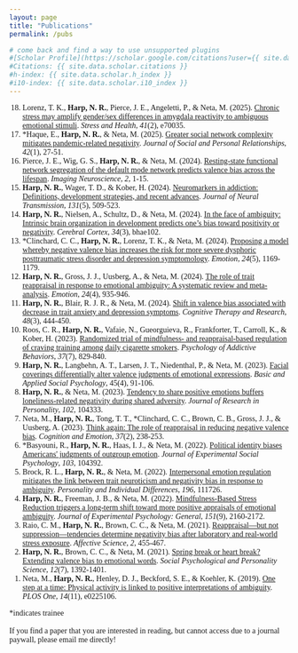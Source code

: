 ```yaml
---
layout: page
title: "Publications"
permalink: /pubs

# come back and find a way to use unsupported plugins
#[Scholar Profile](https://scholar.google.com/citations?user={{ site.data.scholar.id }})
#Citations: {{ site.data.scholar.citations }}
#h-index: {{ site.data.scholar.h_index }}
#i10-index: {{ site.data.scholar.i10_index }}
---
```


<body style="font-family: Optima">



<ol reversed>
<li>Lorenz, T. K., <b>Harp, N. R.</b>, Pierce, J. E., Angeletti, P., & Neta, M. (2025). <a href="https://onlinelibrary.wiley.com/doi/10.1002/smi.70035">Chronic stress may amplify gender/sex differences in amygdala reactivity to ambiguous emotional stimuli</a>. <i>Stress and Health</i>, <i>41</i>(2), e70035. 
<li>*Haque, E., <b>Harp, N. R.</b>, & Neta, M. (2025). <a href="https://journals.sagepub.com/doi/10.1177/02654075241287235">Greater social network complexity mitigates pandemic-related negativity</a>. <i>Journal of Social and Personal Relationships</i>, <i>42</i>(1), 27-51. </li>
<li>Pierce, J. E., Wig, G. S., <b>Harp, N. R.</b>, & Neta, M. (2024). <a href="https://mitp.silverchair-cdn.com/mitp/content_public/journal/imag/2/10.1162_imag_a_00403/2/imag_a_00403.pdf?Expires=1742066211&Signature=rk4~ugsyifqkqwDl-xVGebBc6m-fB9l4PCHjGIqhxe7Gx4Hk45DbinKY~FYlGLz7c6aPfplqMXGDskJ84-WotwK8Elj9KWOUbDgh0rh7N4yQVzx-qjbC4VleC9djYiAuLoWq8I9MwTRcTgdslqhTk96X9bgk59n-sBsW~pvgouEAEeZMUi3DlHbnV69HRbKemqs-Pr0w3e-HmQnt362yaO7sJKROITjbGEr8PPgU1tFlNzfRTJOCTlrHUKmGqyq4sYm0gusOqE7WdkdhKSTfY3bxw5lC8o8FQ~Xy~aiY6C9NxxXMq0iKIYHGKg-uOgrrLp-RWDKAS3VytUI0~bWP4w__&Key-Pair-Id=APKAIE5G5CRDK6RD3PGA">Resting-state functional network segregation of the default mode network predicts valence bias across the lifespan</a>. <i>Imaging Neuroscience</i>, <i>2</i>, 1-15. </li>
<li><b>Harp, N. R.</b>, Wager, T. D., & Kober, H. (2024). <a href="https://link.springer.com/article/10.1007/s00702-024-02766-2">Neuromarkers in addiction: Definitions, development strategies, and recent advances</a>. <i>Journal of Neural Transmission</i>, <i>131</i>(5), 509-523.</li>
<li><b>Harp, N. R.</b>, Nielsen, A., Schultz, D., & Neta, M. (2024). <a href="https://academic.oup.com/cercor/article-abstract/34/3/bhae102/7630566">In the face of ambiguity: Intrinsic brain organization in development predicts one’s bias toward positivity or negativity</a>. <i>Cerebral Cortex</i>, <i>34</i>(3), bhae102.</li>
<li>*Clinchard, C. C., <b>Harp, N. R.</b>, Lorenz, T. K., & Neta, M. (2024). <a href="https://psycnet.apa.org/record/2024-46287-001">Proposing a model whereby negative valence bias increases the risk for more severe dysphoric posttraumatic stress disorder and depression symptomology</a>. <i>Emotion</i>, <i>24</i>(5), 1169-1179.</li>
<li><b>Harp, N. R.</b>, Gross, J. J., Uusberg, A., & Neta, M. (2024). <a href="https://psycnet.apa.org/record/2024-26472-001">The role of trait reappraisal in response to emotional ambiguity: A systematic review and meta-analysis</a>. <i>Emotion</i>, <i>24</i>(4), 935-946.</li> 
<li><b>Harp, N. R.</b>, Blair, R. J. R., & Neta, M. (2024). <a href="https://link.springer.com/article/10.1007/s10608-023-10437-x">Shift in valence bias associated with decrease in trait anxiety and depression symptoms</a>. <i>Cognitive Therapy and Research</i>, <i>48</i>(3), 444-450.</li> 
<li>Roos, C. R., <b>Harp, N. R.</b>, Vafaie, N., Gueorguieva, R., Frankforter, T., Carroll, K., & Kober, H. (2023). <a href="https://psycnet.apa.org/record/2023-95678-001">Randomized trial of mindfulness- and reappraisal-based regulation of craving training among daily cigarette smokers</a>. <i>Psychology of Addictive Behaviors</i>, <i>37</i>(7), 829-840.</li>
<li><b>Harp, N. R.</b>, Langbehn, A. T., Larsen, J. T., Niedenthal, P., & Neta, M. (2023). <a href="https://www.tandfonline.com/doi/full/10.1080/01973533.2023.2221360">Facial coverings differentially alter valence judgments of emotional expressions</a>. <i>Basic and Applied Social Psychology</i>, 45(4), 91-106.</li> 
<li><b>Harp, N. R.</b>, & Neta, M. (2023). <a href="https://www.sciencedirect.com/science/article/pii/S0092656622001465">Tendency to share positive emotions buffers loneliness-related negativity during shared adversity</a>. <i>Journal of Research in Personality</i>, <i>102</i>, 104333.</li> 
<li>Neta, M., <b>Harp, N. R.</b>, Tong, T. T., *Clinchard, C. C., Brown, C. B., Gross, J. J., & Uusberg, A. (2023). <a href="https://www.tandfonline.com/doi/full/10.1080/02699931.2022.2160698">Think again: The role of reappraisal in reducing negative valence bias</a>. <i>Cognition and Emotion</i>, <i>37</i>(2), 238-253.</li> 
<li>*Basyouni, R., <b>Harp, N. R.</b>, Haas, I. J., & Neta, M. (2022). <a href="https://www.sciencedirect.com/science/article/pii/S0022103122001111">Political identity biases Americans' judgments of outgroup emotion</a>. <i>Journal of Experimental Social Psychology</i>, <i>103</i>, 104392.</li> 
<li>Brock, R. L., <b>Harp, N. R.</b>, & Neta, M. (2022). <a href="https://pubmed.ncbi.nlm.nih.gov/35755301/">Interpersonal emotion regulation mitigates the link between trait neuroticism and negativity bias in response to ambiguity</a>. <i>Personality and Individual Differences</i>, <i>196</i>, 111726.</li> 
<li><b>Harp, N. R.</b>, Freeman, J. B., & Neta, M. (2022). <a href="https://pubmed.ncbi.nlm.nih.gov/35073138/">Mindfulness-Based Stress Reduction triggers a long-term shift toward more positive appraisals of emotional ambiguity</a>. <i>Journal of Experimental Psychology: General</i>, <i>151</i>(9), 2160-2172.</li> 
<li>Raio, C. M., <b>Harp, N. R.</b>, Brown, C. C., & Neta, M. (2021). <a href="https://link.springer.com/article/10.1007/s42761-021-00059-5">Reappraisal—but not suppression—tendencies determine negativity bias after laboratory and real-world stress exposure</a>. <i>Affective Science</i>, <i>2</i>, 455-467.</li> 
<li><b>Harp, N. R.</b>, Brown, C. C., & Neta, M. (2021). <a href="https://journals.sagepub.com/doi/10.1177/1948550620972296">Spring break or heart break? Extending valence bias to emotional words</a>. <i>Social Psychological and Personality Science</i>, <i>12</i>(7), 1392-1401.</li> 
<li>Neta, M., <b>Harp, N. R.</b>, Henley, D. J., Beckford, S. E., & Koehler, K. (2019). <a href="https://journals.plos.org/plosone/article?id=10.1371/journal.pone.0225106">One step at a time: Physical activity is linked to positive interpretations of ambiguity</a>.  <i>PLOS One</i>, <i>14</i>(11), e0225106.</li>
</ol>
*indicates trainee
<br>
<br>
If you find a paper that you are interested in reading, but cannot access due to a journal paywall, please email me directly!